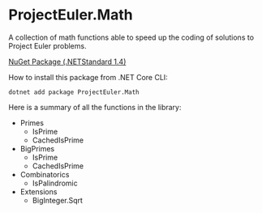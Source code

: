# ProjectEuler.Math

A collection of math functions able to speed up the coding of solutions to Project Euler problems.

[NuGet Package (.NETStandard 1.4)](https://www.nuget.org/packages/ProjectEuler.Math/)

How to install this package from .NET Core CLI:
<pre><code>dotnet add package ProjectEuler.Math</code></pre>

Here is a summary of all the functions in the library:
- Primes
  - IsPrime
  - CachedIsPrime
- BigPrimes
  - IsPrime
  - CachedIsPrime
- Combinatorics
  - IsPalindromic
- Extensions
  - BigInteger.Sqrt
